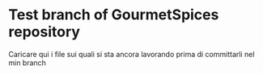 # Test branch of GourmetSpices repository

Caricare qui i file sui quali si sta ancora lavorando prima di committarli nel min branch
